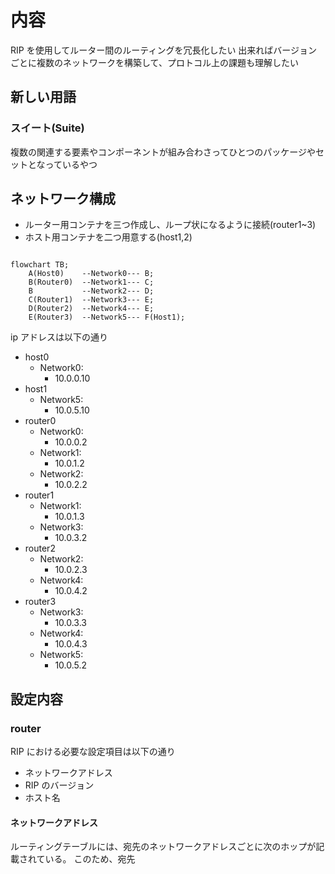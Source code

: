 # 内容

RIP を使用してルーター間のルーティングを冗長化したい
出来ればバージョンごとに複数のネットワークを構築して、プロトコル上の課題も理解したい

## 新しい用語

### スイート(Suite)

複数の関連する要素やコンポーネントが組み合わさってひとつのパッケージやセットとなっているやつ

## ネットワーク構成

- ルーター用コンテナを三つ作成し、ループ状になるように接続(router1~3)
- ホスト用コンテナを二つ用意する(host1,2)

```mermaid

flowchart TB;
    A(Host0)    --Network0--- B;
    B(Router0)  --Network1--- C;
    B           --Network2--- D;
    C(Router1)  --Network3--- E;
    D(Router2)  --Network4--- E;
    E(Router3)  --Network5--- F(Host1);

```

ip アドレスは以下の通り

- host0
  - Network0:
    - 10.0.0.10
- host1
  - Network5:
    - 10.0.5.10
- router0
  - Network0:
    - 10.0.0.2
  - Network1:
    - 10.0.1.2
  - Network2:
    - 10.0.2.2
- router1
  - Network1:
    - 10.0.1.3
  - Network3:
    - 10.0.3.2
- router2
  - Network2:
    - 10.0.2.3
  - Network4:
    - 10.0.4.2
- router3
  - Network3:
    - 10.0.3.3
  - Network4:
    - 10.0.4.3
  - Network5:
    - 10.0.5.2

## 設定内容

### router

RIP における必要な設定項目は以下の通り

- ネットワークアドレス
- RIP のバージョン
- ホスト名

#### ネットワークアドレス

ルーティングテーブルには、宛先のネットワークアドレスごとに次のホップが記載されている。
このため、宛先

